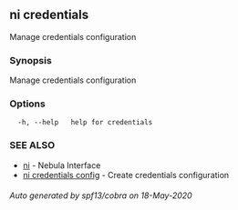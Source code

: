 ## ni credentials

Manage credentials configuration

### Synopsis

Manage credentials configuration

### Options

```
  -h, --help   help for credentials
```

### SEE ALSO

* [ni](ni.md)	 - Nebula Interface
* [ni credentials config](ni_credentials_config.md)	 - Create credentials configuration

###### Auto generated by spf13/cobra on 18-May-2020
